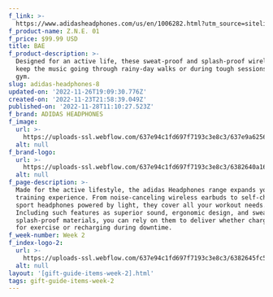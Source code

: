 ```yaml
---
f_link: >-
  https://www.adidasheadphones.com/us/en/1006282.html?utm_source=sitelink&amp;utm_medium=hypebe[%E2%80%A6]campaign=giftindex_marketing_us_202211&amp;utm_content=zne01
f_product-name: Z.N.E. 01
f_price: $99.99 USD
title: BAE
f_product-description: >-
  Designed for an active life, these sweat-proof and splash-proof wireless buds
  keep the music going through rainy-day walks or during tough sessions at the
  gym.
slug: adidas-headphones-8
updated-on: '2022-11-26T19:09:30.776Z'
created-on: '2022-11-23T21:58:39.049Z'
published-on: '2022-11-28T11:10:27.523Z'
f_brand: ADIDAS HEADPHONES
f_image:
  url: >-
    https://uploads-ssl.webflow.com/637e94c1fd697f7193c3e8c3/637e9a625616ba4509776845_adidas_ZNE01_LightGrey_03.png
  alt: null
f_brand-logo:
  url: >-
    https://uploads-ssl.webflow.com/637e94c1fd697f7193c3e8c3/6382640a16814d926ead0b01_WEEK02_ADIDAS_INDEXLOGO.png
  alt: null
f_page-description: >-
  Made for the active lifestyle, the adidas Headphones range expands your
  training experience. From noise-canceling wireless earbuds to self-charging
  sport headphones powered by light, they cover all your workout needs.
  Including such features as superior sound, ergonomic design, and sweat-and
  splash-proof materials, you can rely on them to deliver whether charging up
  for exercise or recharging during downtime.
f_week-number: Week 2
f_index-logo-2:
  url: >-
    https://uploads-ssl.webflow.com/637e94c1fd697f7193c3e8c3/6382645fc50a51623582d39f_WEEK_03_HYPEBAE_PARTNER_LOGO.svg
  alt: null
layout: '[gift-guide-items-week-2].html'
tags: gift-guide-items-week-2
---
```



